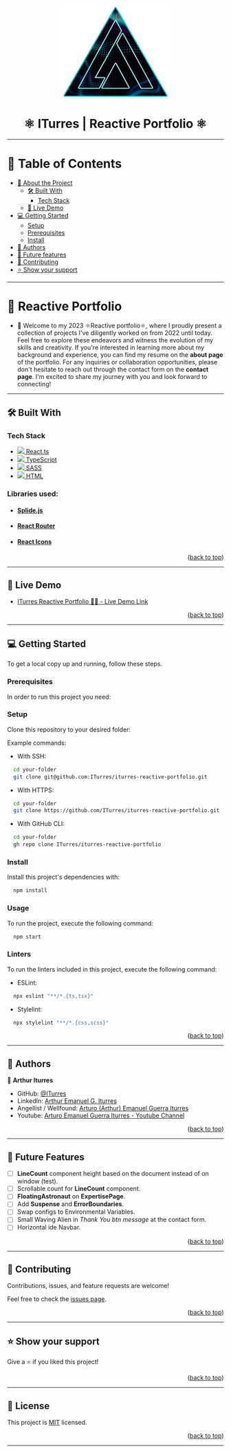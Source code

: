 <a name="readme-top"></a>

<div align="center">
    <img src="/public/reactive-portfolio-favicon.png" alt="arthur logo" width="250"  height="auto" />
    <h1><b>⚛️ ITurres | Reactive Portfolio ⚛️</b></h1>
</div>

---

<!-- * TABLE OF CONTENTS -->

# 📗 Table of Contents

- [📖 About the Project](#about-project)
  - [🛠 Built With](#built-with)
    - [Tech Stack](#tech-stack)
  - [🚀 Live Demo](#live-demo)
- [💻 Getting Started](#getting-started)
  - [Setup](#setup)
  - [Prerequisites](#prerequisites)
  - [Install](#install)
- [👥 Authors](#authors)
- [🔭 Future features](#future-features)
- [🤝 Contributing](#contributing)
- [⭐️ Show your support](#support)

---

<!-- * PROJECT DESCRIPTION -->

# 📖 Reactive Portfolio <a name="about-project"></a>

- 💼 Welcome to my 2023 ⚛️Reactive portfolio⚛️, where I proudly present a collection of projects I've diligently worked on from 2022 until today. Feel free to explore these endeavors and witness the evolution of my skills and creativity. If you're interested in learning more about my background and experience, you can find my resume on the **about page** of the portfolio. For any inquiries or collaboration opportunities, please don't hesitate to reach out through the contact form on the **contact page**. I'm excited to share my journey with you and look forward to connecting!

---

## 🛠 Built With <a name="built-with"></a>

### Tech Stack <a name="tech-stack"></a>

  <ul>
    <li>
      <a href="https://react.dev/">
        <img src="https://skillicons.dev/icons?i=react"/>
        React.ts
      </a>
    </li>
    <li>
      <a href="https://www.typescriptlang.org/">
        <img src="https://skillicons.dev/icons?i=ts"/>
        TypeScript
      </a>
    </li>
    <li>
      <a href="https://sass-lang.com/">
        <img src="https://skillicons.dev/icons?i=scss"/>
        SASS
      </a>
    </li>
    <li>
      <a href="https://developer.mozilla.org/en-US/docs/Web/HTML">
        <img src="https://skillicons.dev/icons?i=html"/>
        HTML
      </a>
    </li>
  </ul>

### Libraries used:

- #### [Splide.js](https://splidejs.com/)
- #### [React Router](https://reactrouter.com/)
- #### [React Icons](https://react-icons.github.io/react-icons/)

<p align="right">(<a href="#readme-top">back to top</a>)</p>

---

<!-- * LIVE DEMO -->

## 🚀 Live Demo <a name="live-demo"></a>

- [ITurres Reactive Portfolio 👨‍🚀 - Live Demo Link](https://iturres.github.io/iturres-reactive-portfolio/)

<p align="right">(<a href="#readme-top">back to top</a>)</p>

---

<!-- * GETTING STARTED -->

## 💻 Getting Started <a name="getting-started"></a>

To get a local copy up and running, follow these steps.

### Prerequisites

In order to run this project you need:

### Setup

Clone this repository to your desired folder:

Example commands:

- With SSH:

```bash
  cd your-folder
  git clone git@github.com:ITurres/iturres-reactive-portfolio.git
```

- With HTTPS:

```bash
  cd your-folder
  git clone https://github.com/ITurres/iturres-reactive-portfolio.git
```

- With GitHub CLI:

```bash
  cd your-folder
  gh repo clone ITurres/iturres-reactive-portfolio
```

### Install

Install this project's dependencies with:

```bash
  npm install
```

### Usage

To run the project, execute the following command:

```bash
  npm start
```

### Linters

To run the linters included in this project, execute the following command:

- ESLint:

```bash
  npx eslint "**/*.{ts,tsx}"
```

- Stylelint:

```bash
  npx stylelint "**/*.{css,scss}"
```

<p align="right">(<a href="#readme-top">back to top</a>)</p>

---

<!-- * AUTHORS -->

## 👥 Authors <a name="authors"></a>

👤 **Arthur Iturres**

- GitHub: [@ITurres](https://github.com/ITurres)
- LinkedIn: [Arthur Emanuel G. Iturres](https://www.linkedin.com/in/arturoemanuelguerraiturres/)
- Angellist / Wellfound: [Arturo (Arthur) Emanuel Guerra Iturres](https://wellfound.com/u/arturo-arthur-emanuel-guerra-iturres)
- Youtube: [Arturo Emanuel Guerra Iturres - Youtube Channel](https://www.youtube.com/channel/UC6GFUFHOtBS9mOuI8EJ6q4g)

<p align="right">(<a href="#readme-top">back to top</a>)</p>

---

<!-- * FUTURE FEATURES -->

## 🔭 Future Features <a name="future-features"></a>

- [ ] **LineCount** component height based on the document instead of on window (test).
- [ ] Scrollable count for **LineCount** component.
- [ ] **FloatingAstronaut** on **ExpertisePage**.
- [ ] Add **Suspense** and **ErrorBoundaries**.
- [ ] Swap configs to Environmental Variables.
- [ ] Small Waving Alien in _Thank You btn message_ at the contact form.
- [ ] Horizontal ide Navbar.

<p align="right">(<a href="#readme-top">back to top</a>)</p>

---

<!-- * CONTRIBUTING -->

## 🤝 Contributing <a name="contributing"></a>

Contributions, issues, and feature requests are welcome!

Feel free to check the [issues page](https://github.com/ITurres/iturres-reactive-portfolio/issues).

<p align="right">(<a href="#readme-top">back to top</a>)</p>

---

<!-- * SUPPORT -->

## ⭐️ Show your support <a name="support"></a>

Give a ⭐ if you liked this project!

<p align="right">(<a href="#readme-top">back to top</a>)</p>

---

<!-- * LICENSE -->

## 📝 License <a name="license"></a>

This project is [MIT](./LICENSE) licensed.

<p align="right">(<a href="#readme-top">back to top</a>)</p>

---

